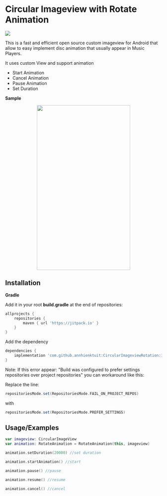 
# Circular Imageview with Rotate Animation
[![](https://jitpack.io/v/annhienktuit/CircularImageviewRotation.svg)](https://jitpack.io/#annhienktuit/CircularImageviewRotation)

This is a fast and efficient open source custom imageview for Android that allow to easy implement disc animation that usually appear in Music Players.

It uses custom View and support animation

- Start Animation
- Cancel Animation
- Pause Animation
- Set Duration





**Sample**

<p align="center">
  <img src="https://i.imgur.com/I61nYTp.gif" width="300" height="530" />
</p>



## Installation
**Gradle**

Add it in your root **build.gradle** at the end of repositories:


```gradle
allprojects {
	repositories {
		maven { url 'https://jitpack.io' }
	}
}
```
Add the dependency

```gradle
dependencies {
	implementation 'com.github.annhienktuit:CircularImageviewRotation:1.0.8'
}
```

Note: If this error appear: "Build was configured to prefer settings repositories over project repositories" you can workaround like this:

Replace the line:
```gradle
repositoriesMode.set(RepositoriesMode.FAIL_ON_PROJECT_REPOS)
```
with
```gradle
repositoriesMode.set(RepositoriesMode.PREFER_SETTINGS)
```
## Usage/Examples

```kotlin
var imageview: CircularImageView
var animation: RotateAnimation = RotateAnimation(this, imageview)

animation.setDuration(20000) //set duration

animation.startAnimation() //start

animation.pause() //pause

animation.resume() //resume

animation.cancel() //cancel
```

